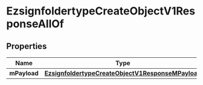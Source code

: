 

# EzsignfoldertypeCreateObjectV1ResponseAllOf


## Properties

| Name | Type | Description | Notes |
|------------ | ------------- | ------------- | -------------|
|**mPayload** | [**EzsignfoldertypeCreateObjectV1ResponseMPayload**](EzsignfoldertypeCreateObjectV1ResponseMPayload.md) |  |  |



